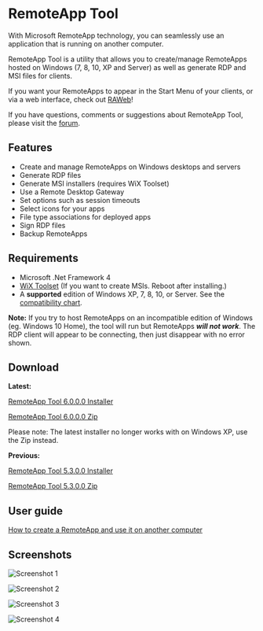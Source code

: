 <meta name="google-site-verification" content="MGrMbBi28Ut57MeqKI6srDSmlrprH0lug6rwNMIi0_A" />

# RemoteApp Tool

With Microsoft RemoteApp technology, you can seamlessly use an application that is running on another computer.

RemoteApp Tool is a utility that allows you to create/manage RemoteApps hosted on Windows (7, 8, 10, XP and Server) as well as generate RDP and MSI files for clients.

If you want your RemoteApps to appear in the Start Menu of your clients, or via a web interface, check out [RAWeb](https://github.com/kimmknight/raweb)!

If you have questions, comments or suggestions about RemoteApp Tool, please visit the [forum](https://groups.google.com/forum/embed/?place=forum/remoteapptool).

## Features

* Create and manage RemoteApps on Windows desktops and servers
* Generate RDP files
* Generate MSI installers (requires WiX Toolset)
* Use a Remote Desktop Gateway
* Set options such as session timeouts
* Select icons for your apps
* File type associations for deployed apps
* Sign RDP files
* Backup RemoteApps

## Requirements

* Microsoft .Net Framework 4
* [WiX Toolset](http://wixtoolset.org/) (If you want to create MSIs. Reboot after installing.)
* A **supported** edition of Windows XP, 7, 8, 10, or Server. See the [compatibility chart](https://github.com/kimmknight/remoteapptool/wiki/Windows-Compatibility).

**Note:** If you try to host RemoteApps on an incompatible edition of Windows (eg. Windows 10 Home), the tool will run but RemoteApps ***will not work***. The RDP client will appear to be connecting, then just disappear with no error shown.

## Download

**Latest:**

[RemoteApp Tool 6.0.0.0 Installer](https://github.com/kimmknight/remoteapptool/releases/download/v6.0.0.0/RemoteApp.Tool.6000.msi)

[RemoteApp Tool 6.0.0.0 Zip](https://github.com/kimmknight/remoteapptool/releases/download/v6.0.0.0/RemoteApp.Tool.6000.zip)

Please note: The latest installer no longer works with on Windows XP, use the Zip instead.

**Previous:**

[RemoteApp Tool 5.3.0.0 Installer](http://www.kimknight.net/remoteapptool/RemoteApp%20Tool%205300.msi)

[RemoteApp Tool 5.3.0.0 Zip](http://www.kimknight.net/remoteapptool/remoteapptool5300.zip)

## User guide

[How to create a RemoteApp and use it on another computer](https://github.com/kimmknight/remoteapptool/wiki/Create-a-RemoteApp-and-use-it-on-another-computer)

## Screenshots

![Screenshot 1](https://raw.githubusercontent.com/wiki/kimmknight/remoteapptool/images/screenshots/ss1.png)

![Screenshot 2](https://raw.githubusercontent.com/wiki/kimmknight/remoteapptool/images/screenshots/ss2.png)

![Screenshot 3](https://raw.githubusercontent.com/wiki/kimmknight/remoteapptool/images/screenshots/ss3.png)

![Screenshot 4](https://raw.githubusercontent.com/wiki/kimmknight/remoteapptool/images/screenshots/ss4.png)
